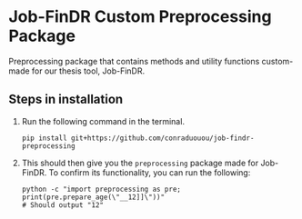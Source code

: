 # Job-FinDR Custom Preprocessing Package

Preprocessing package that contains methods and utility functions custom-made for our thesis tool, Job-FinDR.

## Steps in installation

1. Run the following command in the terminal.
    ```
    pip install git+https://github.com/conraduouou/job-findr-preprocessing
    ```

2. This should then give you the `preprocessing` package made for Job-FinDR. To confirm its functionality, you can run the following:
    ```
    python -c "import preprocessing as pre; print(pre.prepare_age(\"__12]]\"))"
    # Should output "12"
    ```